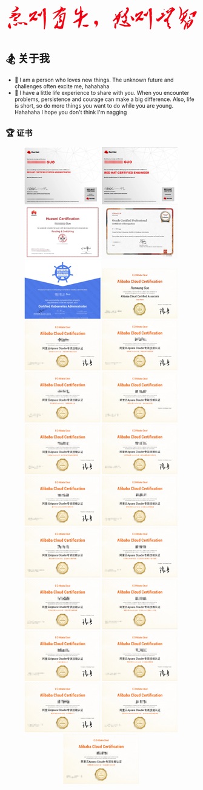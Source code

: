 <svg version="1.1" xmlns="http://www.w3.org/2000/svg" width="1046.25" height="174.84375" viewBox="0 0 1046.25 174.84375"><g><g><rect fill="#FFFFFF" width="0" height="0" /></g><g transform="translate(0,0)"><path fill="#f00013" d="M50.63 22.97L50.63 21.56L52.50 21.56Q62.81 21.56 71.25 30.47L71.25 30.47Q71.25 46.41 38.44 53.91L38.44 53.91L33.28 53.91L33.28 50.16Q42.19 48.75 57.66 34.22L57.66 34.22L57.66 29.06L50.63 22.97ZM30 59.06L30 57.66L55.78 57.66Q59.06 57.66 59.06 61.41L59.06 61.41L74.53 59.06L77.81 59.06L81.56 61.41L81.56 66.56Q81.56 75 53.91 92.34L53.91 92.34L53.91 95.16Q62.81 95.16 62.81 98.44L62.81 98.44L62.81 99.84L59.06 102.19L53.91 102.19L42.19 101.25L42.19 99.84Q43.59 89.06 47.34 88.59L47.34 88.59L45.47 87.66L45.47 84.84Q45.47 80.63 64.22 78.75L64.22 78.75L71.25 62.81L69.38 62.81Q31.88 87.66 21.56 87.66L21.56 87.66L18.28 84.84L18.28 82.50L37.03 76.41L37.03 75L35.16 75L26.72 76.41L26.72 75L40.31 62.81Q30 62.81 30 59.06L30 59.06ZM82.97 109.69L97.03 107.34Q119.06 112.97 119.06 117.19L119.06 117.19L119.06 120Q119.06 123.28 112.03 123.28L112.03 123.28L110.63 121.88L108.75 121.88L103.59 123.28Q99.84 111.09 95.16 111.09L95.16 111.09L90 111.09Q90 120 82.97 120L82.97 120L62.81 111.09L62.81 108.75L67.50 108.75L82.97 109.69ZM21.56 112.50L21.56 112.50Q24.38 112.50 28.59 133.13L28.59 133.13L30 134.53Q27.66 143.44 24.84 143.44L24.84 143.44L23.44 143.44Q17.81 143.44 11.25 129.38L11.25 129.38Q18.28 112.50 21.56 112.50ZM59.06 112.50L59.06 112.50L62.81 112.50L62.81 123.28L55.78 128.44Q44.06 124.69 40.31 120L40.31 120L40.31 118.59L52.50 120Q56.25 112.50 59.06 112.50Z"/></g><g transform="translate(116.25,0)"><path fill="#f00013" d="M85.31 39.84L93.75 31.41L100.78 31.41L103.59 34.22L102.19 44.06L103.59 56.72L103.59 66.56L102.19 70.78L103.59 77.81L103.59 98.91Q99.84 148.13 95.16 148.13L95.16 148.13L92.34 145.31L92.34 142.50L93.75 136.88L92.34 135.47L93.75 128.44L89.53 60.94L90.94 59.53L90.94 58.13Q88.59 44.06 85.31 44.06L85.31 44.06L85.31 39.84ZM22.03 62.34L48.75 46.88Q55.78 48.75 55.78 51.09L55.78 51.09L55.78 55.31L38.91 80.63L38.91 83.44L51.56 86.25L55.78 82.03L57.19 82.03L57.19 91.88L51.56 98.91L44.53 98.91Q37.03 98.91 31.88 94.69L31.88 94.69Q22.03 104.53 15 105.94L15 105.94L13.59 104.53L13.59 101.72Q13.59 94.69 36.09 70.78L36.09 70.78L40.31 62.34L40.31 60.94Q30 67.50 16.41 82.03L16.41 82.03Q12.19 80.63 12.19 73.59L12.19 73.59L12.19 70.78Q15 58.13 19.22 58.13L19.22 58.13L20.63 62.34L22.03 62.34ZM82.50 48.28L82.50 48.28L83.91 49.69L83.91 51.09Q78.28 76.41 74.06 76.41L74.06 76.41L72.66 76.41Q57.19 72.19 57.19 67.97L57.19 67.97L57.19 66.56Q57.19 62.34 75.47 59.53L75.47 59.53Q79.22 48.28 82.50 48.28Z"/></g><g transform="translate(232.5,0)"><path fill="#f00013" d="M67.03 22.50L68.44 22.50Q80.16 26.25 81.09 32.34L81.09 32.34L88.13 30.94L93.75 30.94L97.97 35.16Q86.25 49.22 78.28 49.22L78.28 49.22L76.88 47.81L76.88 46.41L85.31 36.56L83.91 36.56Q53.44 75 29.06 92.81L29.06 92.81L27.66 91.41L27.66 90L58.59 50.63L57.19 50.63L27.66 61.88L26.25 61.88L23.44 59.06L65.63 37.97L69.84 28.13L65.63 23.91L67.03 22.50ZM95.16 54.84L95.16 54.84L96.56 59.06L81.09 140.63Q76.41 144.84 64.22 144.84L64.22 144.84L62.81 144.84L45.94 139.22L37.50 143.44L31.88 139.22L31.88 137.81L36.09 132.19L34.69 127.97Q48.75 122.81 48.75 101.25L48.75 101.25L52.97 101.25L54.38 111.09L52.97 116.72L54.38 118.13L54.38 119.53L51.56 129.38L58.59 130.78L67.03 130.78Q72.66 130.78 78.28 102.66L78.28 102.66Q64.22 111.09 60 111.09L60 111.09L57.19 108.28L62.81 99.84L60 88.59L64.22 77.34L62.81 75.94L54.38 75.94L54.38 74.53Q77.81 54.84 95.16 54.84ZM88.13 61.88L68.44 70.31L68.44 73.13Q74.06 73.59 74.06 77.34L74.06 77.34L74.06 78.75L67.03 88.59L67.03 90Q78.28 97.97 78.28 101.25L78.28 101.25L79.69 101.25L88.13 61.88Z"/></g><g transform="translate(348.75,0)"><path fill="#f00013" d="M59.53 20.63L60.94 20.63Q66.56 20.63 66.56 44.53L66.56 44.53Q75.47 44.53 76.41 48.75L76.41 48.75L76.41 50.16Q76.41 53.44 69.38 54.38L69.38 54.38L69.38 61.41L70.78 67.03L69.38 72.66L69.38 74.06L72.19 74.06Q91.41 58.59 98.91 58.59L98.91 58.59L100.31 58.59L100.31 65.63Q82.97 82.97 76.41 85.31L76.41 85.31Q67.50 90 65.16 109.22L65.16 109.22Q55.31 141.09 51.09 141.56L51.09 141.56L48.28 133.13L48.28 126.09L51.09 110.63L51.09 102.19L25.78 113.44Q20.16 111.09 20.16 109.22L20.16 109.22L55.31 85.31L58.13 61.41L56.72 61.41Q48.75 68.44 39.84 68.44L39.84 68.44L35.63 68.44Q30 66.09 30 58.59L30 58.59L30 47.34Q34.69 37.50 41.25 33.28L41.25 33.28L44.06 33.28L44.06 36.09L39.84 55.78L39.84 58.59Q59.53 55.78 59.53 38.91L59.53 38.91L59.53 37.50L58.13 22.03L59.53 20.63ZM82.03 121.88L82.03 121.88L83.44 123.28L90.47 121.88L103.13 121.88L105.94 124.69L105.94 126.09Q105.94 127.97 96.09 133.13L96.09 133.13Q72.19 132.19 72.19 126.09L72.19 126.09Q72.19 122.34 82.03 121.88Z"/></g><g transform="translate(465,0)"><path fill="#f00013" d="M30.47 98.91L29.53 98.91Q21.09 100.31 19.69 108.75L19.69 108.75L19.69 110.63Q20.63 119.53 30 120.94L30 120.94Q32.34 122.34 30 127.97L30 127.97Q28.59 131.25 24.84 135L24.84 135Q25.78 135.94 26.25 135.94L26.25 135.94Q37.97 129.84 40.78 114.38L40.78 114.38L40.78 111.56Q39.38 99.84 30.47 98.91L30.47 98.91Z"/></g><g transform="translate(581.25,0)"><path fill="#f00013" d="M77.34 31.88L81.56 27.66L88.13 27.66Q91.41 27.66 94.22 37.50L94.22 37.50Q94.22 46.88 77.34 68.44L77.34 68.44L84.84 79.69L84.84 81.09Q84.84 88.59 80.16 90L80.16 90L83.44 97.03L75.47 112.50L70.78 115.31L66.09 115.31L55.31 104.06L55.31 99.84L58.59 97.03L63.28 101.25L66.09 101.25Q69.38 100.78 78.75 90L78.75 90Q72.66 90 72.66 79.69L72.66 79.69L72.66 74.06Q59.53 85.31 53.91 85.31L53.91 85.31L52.03 83.91L52.03 76.88Q61.88 76.88 67.97 65.63L67.97 65.63L66.09 61.41L67.97 60L69.38 60L70.78 61.41L72.66 61.41L83.44 37.50L83.44 34.69L81.56 36.09L80.16 36.09L77.34 33.28L77.34 31.88ZM58.59 44.53L58.59 44.53L60 45.94L60 47.34L45.94 58.59L47.81 65.63L47.81 75.47Q38.44 108.75 30.47 118.13L30.47 118.13L27.19 118.13L24.38 115.31L29.06 98.44Q25.78 98.44 25.78 91.41L25.78 91.41L24.38 91.41L10.31 104.06L8.91 104.06L5.63 101.25L5.63 98.44L22.50 81.09L18.28 64.22L19.69 62.81L21.09 62.81Q25.78 67.03 25.78 72.66L25.78 72.66L27.19 72.66Q39.84 62.81 39.84 51.56L39.84 51.56L41.25 52.97L44.53 52.97Q54.38 44.53 58.59 44.53ZM102.19 74.06L103.59 72.66Q123.75 84.84 123.75 94.22L123.75 94.22L123.75 95.63L120.47 98.44L111.09 98.44L102.19 74.06ZM35.16 78.28L33.75 78.28L31.88 83.91L35.16 83.91L35.16 78.28ZM78.75 112.50L78.75 108.28L83.44 108.28Q92.81 113.44 105 126.09L105 126.09L105 127.50L100.31 131.72L69.38 131.72Q39.38 121.88 38.44 118.13L38.44 118.13L39.84 116.72L44.53 116.72L75.47 123.28L86.25 123.28L86.25 118.13Q82.03 118.13 78.75 112.50L78.75 112.50ZM13.59 134.53L16.41 113.91L19.69 113.91Q24.38 113.91 24.38 137.34L24.38 137.34Q22.03 143.44 19.69 143.44L19.69 143.44L13.59 137.34L13.59 134.53Z"/></g><g transform="translate(697.5,0)"><path fill="#f00013" d="M85.31 39.84L93.75 31.41L100.78 31.41L103.59 34.22L102.19 44.06L103.59 56.72L103.59 66.56L102.19 70.78L103.59 77.81L103.59 98.91Q99.84 148.13 95.16 148.13L95.16 148.13L92.34 145.31L92.34 142.50L93.75 136.88L92.34 135.47L93.75 128.44L89.53 60.94L90.94 59.53L90.94 58.13Q88.59 44.06 85.31 44.06L85.31 44.06L85.31 39.84ZM22.03 62.34L48.75 46.88Q55.78 48.75 55.78 51.09L55.78 51.09L55.78 55.31L38.91 80.63L38.91 83.44L51.56 86.25L55.78 82.03L57.19 82.03L57.19 91.88L51.56 98.91L44.53 98.91Q37.03 98.91 31.88 94.69L31.88 94.69Q22.03 104.53 15 105.94L15 105.94L13.59 104.53L13.59 101.72Q13.59 94.69 36.09 70.78L36.09 70.78L40.31 62.34L40.31 60.94Q30 67.50 16.41 82.03L16.41 82.03Q12.19 80.63 12.19 73.59L12.19 73.59L12.19 70.78Q15 58.13 19.22 58.13L19.22 58.13L20.63 62.34L22.03 62.34ZM82.50 48.28L82.50 48.28L83.91 49.69L83.91 51.09Q78.28 76.41 74.06 76.41L74.06 76.41L72.66 76.41Q57.19 72.19 57.19 67.97L57.19 67.97L57.19 66.56Q57.19 62.34 75.47 59.53L75.47 59.53Q79.22 48.28 82.50 48.28Z"/></g><g transform="translate(813.75,0)"><path fill="#f00013" d="M98.91 27.19L98.91 27.19L101.72 27.19L114.38 37.03L114.38 39.84Q96.09 52.97 96.09 59.53L96.09 59.53Q76.41 89.06 76.41 94.69L76.41 94.69L77.81 98.91L75 110.16Q83.44 112.03 83.44 117.19L83.44 117.19L80.63 125.63L80.63 128.44Q85.78 128.44 91.88 136.88L91.88 136.88L91.88 138.28L86.25 143.91L82.03 143.91L79.22 141.09L80.63 135.47Q72.19 135.47 72.19 125.63L72.19 125.63L72.19 115.78Q67.97 109.69 67.97 103.13L67.97 103.13L63.75 105.94L56.72 105.94Q54.84 105.94 52.50 100.31L52.50 100.31Q52.50 94.69 65.16 86.25L65.16 86.25L66.56 87.66L67.97 87.66L90.47 51.09L89.06 51.09Q85.78 51.09 76.41 60.94L76.41 60.94L75 59.53L73.59 60.94L70.78 60.94L67.97 58.13L69.38 56.72L62.34 49.69L82.03 38.44L82.03 39.84L76.41 51.09L77.81 51.09Q83.44 49.22 97.50 34.22L97.50 34.22L96.09 34.22L86.25 38.44L82.03 38.44L82.03 37.03Q82.03 31.88 98.91 27.19ZM53.91 37.03L55.31 37.03L56.72 38.44L56.72 39.84L55.31 41.25L53.91 41.25L52.50 39.84L52.50 38.44L53.91 37.03ZM52.50 55.31L52.50 55.31L53.91 56.72L53.91 58.13L51.09 65.16L52.50 66.56L53.91 66.56L58.13 63.75L59.53 63.75L62.34 66.56Q45.47 86.72 24.38 104.53L24.38 104.53L18.75 104.53L11.72 97.50L11.72 93.28L13.13 86.25L14.53 86.25Q17.34 86.25 17.34 91.88L17.34 91.88L44.06 72.19L38.44 63.75L38.44 59.53Q38.44 56.72 52.50 55.31Z"/></g><g transform="translate(930,0)"><path fill="#f00013" d="M22.03 22.50L23.44 22.50Q36.09 34.69 36.09 46.41L36.09 46.41L34.69 63.28L36.09 63.28Q66.09 36.56 69.84 36.56L69.84 36.56L71.25 37.97L71.25 40.78Q65.16 51.56 47.34 63.28L47.34 63.28L47.34 64.69L48.75 74.53L60 64.69L58.59 63.28L58.59 57.66L61.41 57.66L65.63 61.88Q64.69 71.72 47.34 94.22L47.34 94.22L47.34 97.03L48.75 97.03Q55.78 100.31 61.41 108.28L61.41 108.28L60 109.69L60 111.09L61.41 112.50L62.81 112.50L65.63 109.69L68.44 109.69L72.66 113.91L72.66 116.72Q67.03 122.81 67.03 127.97L67.03 127.97L69.84 127.97Q73.13 127.97 88.13 95.63L88.13 95.63L71.25 106.88L68.44 106.88L65.63 104.06Q80.16 92.81 92.34 92.81L92.34 92.81L97.97 98.44L97.97 99.84Q89.53 128.44 64.22 144.84L64.22 144.84L61.41 142.03L65.63 137.81Q61.41 132.66 61.41 127.97L61.41 127.97L61.41 126.56L64.22 115.31L64.22 113.91Q62.34 113.91 52.97 146.25L52.97 146.25L48.75 149.06L45.94 146.25Q45.94 130.78 57.19 111.09L57.19 111.09Q50.63 111.09 47.34 99.84L47.34 99.84L44.53 99.84Q44.53 105.47 29.06 118.13L29.06 118.13L27.66 116.72L27.66 113.91L36.09 101.25L36.09 98.44L34.69 99.84L29.06 99.84L26.25 97.03L26.25 95.63Q43.13 86.25 43.13 68.91L43.13 68.91L43.13 63.28Q30.47 69.38 30.47 81.56L30.47 81.56L20.63 92.81L19.22 91.41L19.22 90L27.66 66.09L26.25 64.69L27.66 57.66L27.66 45Q27.66 38.44 20.63 23.91L20.63 23.91L22.03 22.50ZM76.88 64.69L107.81 47.81L113.44 47.81Q115.78 47.81 117.66 53.44L117.66 53.44L107.81 70.31L109.22 74.53L95.16 81.56L92.34 78.75L95.16 74.53L93.75 73.13L93.75 68.91L95.16 64.69L93.75 64.69L81.09 67.50L79.69 67.50L76.88 64.69ZM75.47 78.75L75.47 75.94L78.28 75.94L82.50 88.59L81.09 90L76.88 90L75.47 88.59L74.06 88.59L75.47 78.75Z"/></g></g></svg>

# 🏂 关于我

- 🌱 I am a person who loves new things. The unknown future and challenges often excite me, hahahaha
- 🌈 I have a little life experience to share with you. When you encounter problems, persistence and courage can make a big difference. Also, life is short, so do more things you want to do while you are young. Hahahaha I hope you don't think I'm nagging


## 🏆 证书

<p align="center">   
	<img src="IMAGE/rhcsa.jpeg" alt="rhcsa.jpeg" width="200">   
  <img src="IMAGE/rhce.jpeg" alt="rhce.jpeg" width="200">   
  <img src="IMAGE/hcip-rs.jpeg" alt="hcip-rs.jpeg" width="200"> 
  <img src="IMAGE/ocp.jpg" alt="ocp.jpg" width="200"> 
  <img src="IMAGE/cka.jpg" alt="cka.jpg" width="200"> 
  <img src="IMAGE/aca.png" alt="aca.jpeg" width="200"> 
  <img src="IMAGE/存储的降本增效及运维.jpg" alt="存储的降本增效及运维.jpg" width="200">
  <img src="IMAGE/存储应用与数据管理.jpg" alt="存储应用与数据管理.jpg" width="200">
  <img src="IMAGE/服务器迁移上云.jpg" alt="服务器迁移上云.jpg" width="200">
  <img src="IMAGE/高可用应用架构.jpg" alt="高可用应用架构.jpg" width="200">
  <img src="IMAGE/基于存储产品快速搭建网盘.jpg" alt="基于存储产品快速搭建网盘.jpg" width="200">
  <img src="IMAGE/基于容器搭建企业级应用.jpg" alt="基于容器搭建企业级应用.jpg" width="200">
  <img src="IMAGE/基于MaxCompute的热门话题分析.jpg" alt="基于MaxCompute的热门话题分析.jpg" width="200">
  <img src="IMAGE/企业级云上网络构建.jpg" alt="企业级云上网络构建.jpg" width="200">
  <img src="IMAGE/企业级ECS集群构建.jpg" alt="企业级ECS集群构建.jpg" width="200">
  <img src="IMAGE/日志服务SLS实现云产品可观测.jpg" alt="日志服务SLS实现云产品可观测.jpg" width="200">
  <img src="IMAGE/容器应用与集群管理.jpg" alt="容器应用与集群管理.jpg" width="200">
  <img src="IMAGE/使用OpenAPI管理云上资源.jpg" alt="使用OpenAPI管理云上资源.jpg" width="200">
  <img src="IMAGE/云服务器ECS入门.jpg" alt="云服务器ECS入门.jpg" width="200">
  <img src="IMAGE/ECS基础运维管理.jpg" alt="ECS基础运维管理.jpg" width="200">
  <img src="IMAGE/ECS快速入门.jpg" alt="ECS快速入门.jpg" width="200">
  <img src="IMAGE/Serverless 应用快速体验.jpg" alt="Serverless 应用快速体验.jpg" width="200">
  <img src="IMAGE/SQL基础开发与应用.jpg" alt="SQL基础开发与应用.jpg" width="200">
</p>


